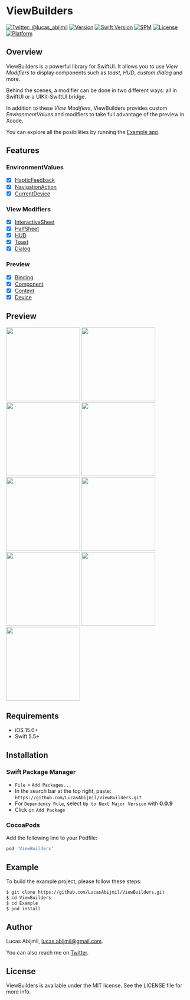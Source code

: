 # ViewBuilders
[![Twitter: @lucas_abijmil](https://img.shields.io/badge/contact-@lucas_abijmil-blue.svg?style=flat)](https://twitter.com/lucas_abijmil)
[![Version](https://img.shields.io/cocoapods/v/ViewBuilders.svg?style=flat)](https://cocoapods.org/pods/ViewBuilders)
[![Swift Version](https://img.shields.io/badge/Swift-5.5+-F16D39.svg?style=flat)](https://developer.apple.com/swift)
[![SPM](https://img.shields.io/badge/SPM-supported-DE5C43.svg?style=flat)](https://swift.org/package-manager/)
[![License](https://img.shields.io/cocoapods/l/ViewBuilders.svg?style=flat)](https://cocoapods.org/pods/ViewBuilders)
[![Platform](https://img.shields.io/cocoapods/p/ViewBuilders.svg?style=flat)](https://cocoapods.org/pods/ViewBuilders)

## Overview
ViewBuilders is a powerful library for SwiftUI. It allows you to use *View Modifiers* to display components such as *toast*, *HUD*, *custom dialog* and more.

Behind the scenes, a modifier can be done in two different ways: all in SwiftUI or a UIKit-SwiftUI bridge.

In addition to these *View Modifiers*, ViewBuilders provides custom *EnvironmentValues* and modifiers to take full advantage of the preview in Xcode.

You can explore all the posibilities by running the [Example app](#Example).

## Features
### EnvironmentValues
  - [x] [HapticFeedback](Documentation/EnvironmentValues/HapticFeedback.md)
  - [x] [NavigationAction](Documentation/EnvironmentValues/NavigationAction.md)
  - [x] [CurrentDevice](Documentation/EnvironmentValues/CurrentDevice.md)
### View Modifiers
  - [x] [InteractiveSheet](Documentation/ViewModifiers/InteractiveSheet.md)
  - [x] [HalfSheet](Documentation/ViewModifiers/HalfSheet.md)
  - [x] [HUD](Documentation/ViewModifiers/HUD/README.md)
  - [x] [Toast](Documentation/ViewModifiers/Toast/README.md)
  - [x] [Dialog](Documentation/ViewModifiers/Dialog/README.md)
### Preview
  - [x] [Binding](Documentation/Preview/Binding.md)
  - [x] [Component](Documentation/Preview/Component/README.md)
  - [x] [Content](Documentation/Preview/Content/README.md)
  - [x] [Device](Documentation/Preview/Device/README.md)

## Preview
<p>
  <a href="https://github.com/LucasAbijmil/ViewBuilders/blob/develop/Documentation/ViewModifiers/InteractiveSheet.md"><img src="/Documentation/Assets/InteractiveSheet.gif" width="200"></a>
  <a href="https://github.com/LucasAbijmil/ViewBuilders/blob/develop/Documentation/ViewModifiers/HalfSheet.md"><img src="/Documentation/Assets/HalfSheet.gif" width="200"></a>
  <a href="https://github.com/LucasAbijmil/ViewBuilders/blob/develop/Documentation/ViewModifiers/HUD/README.md"><img src="/Documentation/Assets/HUDBottom.gif" width="200"></a>
  <a href="https://github.com/LucasAbijmil/ViewBuilders/blob/develop/Documentation/ViewModifiers/HUD/README.md"><img src="/Documentation/Assets/HUDTop.gif" width="200"></a>
  <a href="https://github.com/LucasAbijmil/ViewBuilders/blob/develop/Documentation/ViewModifiers/Toast/README.md"><img src="/Documentation/Assets/ToastBottom.gif" width="200"></a>
  <a href="https://github.com/LucasAbijmil/ViewBuilders/blob/develop/Documentation/ViewModifiers/Toast/README.md"><img src="/Documentation/Assets/ToastTop.gif" width="200"></a>
  <a href="https://github.com/LucasAbijmil/ViewBuilders/blob/develop/Documentation/EnvironmentValues/NavigationAction.md"><img src="/Documentation/Assets/NavigationAction.gif" width="200"></a>
  <a href="https://github.com/LucasAbijmil/ViewBuilders/blob/develop/Documentation/ViewModifiers/Dialog/README.md"><img src="/Documentation/Assets/DialogBottom.gif" width="200"></a>
  <a href="https://github.com/LucasAbijmil/ViewBuilders/blob/develop/Documentation/ViewModifiers/Dialog/README.md"><img src="/Documentation/Assets/DialogTop.gif" width="200"></a>
</p>

## Requirements
- iOS 15.0+
- Swift 5.5+

## Installation

### Swift Package Manager
- `File` > `Add Packages...`
- In the search bar at the top right, paste: `https://github.com/LucasAbijmil/ViewBuilders.git`
- For `Dependency Rule`, select `Up to Next Major Version` with **0.0.9**
- Click on `Add Package`

### CocoaPods
Add the following line to your Podfile:
```ruby
pod 'ViewBuilders'
```

## Example
To build the example project, please follow these steps:
```sh
$ git clone https://github.com/LucasAbijmil/ViewBuilders.git
$ cd ViewBuilders
$ cd Example
$ pod install
```

## Author
Lucas Abijmil, lucas.abijmil@gmail.com.

You can also reach me on [Twitter](https://twitter.com/lucas_abijmil).

## License
ViewBuilders is available under the MIT license. See the LICENSE file for more info.